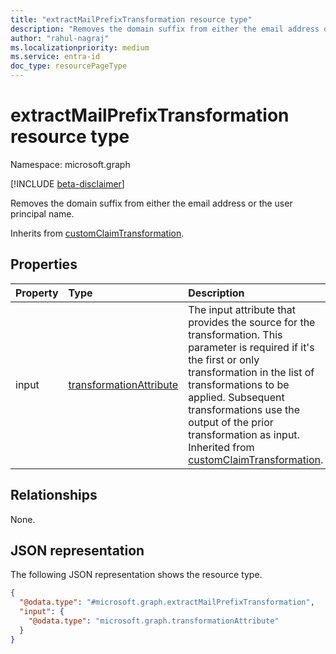 ```yaml
---
title: "extractMailPrefixTransformation resource type"
description: "Removes the domain suffix from either the email address or the user principal name."
author: "rahul-nagraj"
ms.localizationpriority: medium
ms.service: entra-id
doc_type: resourcePageType
---
```


# extractMailPrefixTransformation resource type

Namespace: microsoft.graph

[!INCLUDE [beta-disclaimer](../../includes/beta-disclaimer.md)]

Removes the domain suffix from either the email address or the user principal name.

Inherits from [customClaimTransformation](../resources/customclaimtransformation.md).

## Properties
|Property|Type|Description|
|:---|:---|:---|
|input|[transformationAttribute](../resources/transformationattribute.md)|The input attribute that provides the source for the transformation. This parameter is required if it's the first or only transformation in the list of transformations to be applied. Subsequent transformations use the output of the prior transformation as input. Inherited from [customClaimTransformation](../resources/customclaimtransformation.md).|

## Relationships
None.

## JSON representation
The following JSON representation shows the resource type.
<!-- {
  "blockType": "resource",
  "@odata.type": "microsoft.graph.extractMailPrefixTransformation"
}
-->
``` json
{
  "@odata.type": "#microsoft.graph.extractMailPrefixTransformation",
  "input": {
    "@odata.type": "microsoft.graph.transformationAttribute"
  }
}
```
